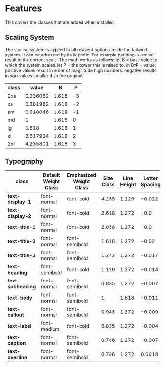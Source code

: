 # Features

This covers the classes that are added when installed.

## Scaling System
The scaling system is applied to all relavent options inside the tailwind system.
It can be adressed by its lk prefix. For example padding-lk-sm will result in the correct scale.
The math works as follows:
 let B = base value to which the system scales.
 let P = the power this is raised to.
 in B^P = value;
positive values result in order of magnitude high numbers.
negative results in sqrt values smaller than the original.

|class| value | B | P |
| - | - | - | - |
| 2xs | 0.236082 | 1.618 | -3 |
| xs |0.381982| 1.618 | -2 |
| sm | 0.618046 | 1.618 | -1 |
| md | 1 | 1.618 | 0 |
| lg | 1.618 | 1.618 | 1 |
| xl | 2.617924 | 1.618 | 2 |
| 2xl | 4.235801 | 1.618 | 3 |

## Typography
|   class   |   Default Weight Class  | Emphasized Weight Class |   Size Class    |   Line Height |   Letter Spacing  |
|   -----   |   ------  | ----------------- |   ---     |   ----------- |   --------------  |
|**text-display-1**|font-normal|font-bold|4.235|1.129|-0.022|
|**text-display-2**|font-normal|font-bold|2.618|1.272|-0.0|
|**text-title-1**|font-normal|font-bold|2.058|1.272|-0.0|
|**text-title-2**|font-normal|font-semibold|1.618|1.272|-0.02|
|**text-title-3**|font-normal|font-semibold|1.272|1.272|-0.017|
|**text-heading**|font-semibold|font-bold|1.129|1.272|-0.014|
|**text-subheading**|font-normal|font-semibold|0.885|1.272|-0.007|
|**text-body**|font-normal|font-semibold|1|1.618|-0.011|
|**text-callout**|font-normal|font-semibold|0.943|	1.272|-0.009|
|**text-label**|font-medium|font-bold|0.835|1.272|-0.004|
|**text-caption**|font-normal|font-semibold|0.786|1.272|-0.007|
|**text-overline**|font-normal|font-semibold|0.786|1.272|0.0618|
